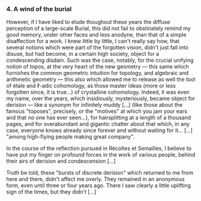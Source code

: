 ### 4. A wind of the burial
However, if I have liked to elude thoughout these years the diffuse perception of a large-scale Burial, this did not fail to obstinately remind my good memory, under other faces and less anodyne, than that of a simple disaffection for a work. I knew little by little, I can't really say how, that several notions which were part of the forgotten vision, didn't just fall into disuse, but had become, in a certain high society, object for a condescending disdain. Such was the case, notably, for the crucial unifying notion of topos, at the very heart of the new geometry &mdash; this same which furnishes the common geometric intuition for topology, and algebraic and arithmetic geometry &mdash; this also which allowed me to release as well the tool of étale and $\ell$-adic cohomology, as those master ideas (more or less forgotten since, it is true...) of crystalline cohomology. Indeed, it was even my name, over the years, which insidiously, mysteriously, became object for derision &mdash; like a synonym for infinitely muddy [...] (like those about the famous "toposes", precisely, or the "motives" at which you jam your ears and that no one has ever seen...), for hairsplitting at a length of a thousand pages, and for overabundant and gigantic chatter about that which, in any case, everyone knows already since forever and without waiting for it... [...] "among high-flying people making great company".

In the course of the reflection pursued in Récoltes et Semailles, I believe to have put my finger on profound forces in the work of various people, behind their airs of derision and condescension [...]

Truth be told, these "bursts of discrete derision" which returned to me from here and there, didn't affect me overly. They remained in an anonymous form, even until three or four years ago. There I saw clearly a little uplifting sign of the times, but they didn't [...]
